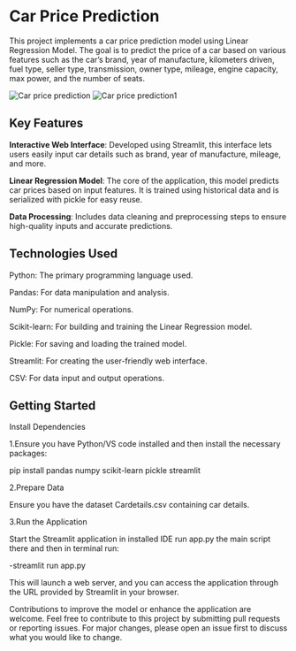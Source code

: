 # Car Price Prediction

This project implements a car price prediction model using Linear Regression Model. The goal is to predict the price of a car based on various features such as the car’s brand, year of manufacture, kilometers driven, fuel type, seller type, transmission, owner type, mileage, engine capacity, max power, and the number of seats.

![Car price prediction](https://github.com/user-attachments/assets/3e703780-2bc3-4acd-a39f-685b55e026e6)
![Car price prediction1](https://github.com/user-attachments/assets/c955e57e-eaa8-4c42-81b1-21deaa879b4c)


## Key Features
**Interactive Web Interface**: Developed using Streamlit, this interface lets users easily input car details such as brand, year of manufacture, mileage, and more.

**Linear Regression Model**: The core of the application, this model predicts car prices based on input features. It is trained using historical data and is serialized with pickle for easy reuse.

**Data Processing**: Includes data cleaning and preprocessing steps to ensure high-quality inputs and accurate predictions.

## Technologies Used

Python: The primary programming language used.

Pandas: For data manipulation and analysis.

NumPy: For numerical operations.

Scikit-learn: For building and training the Linear Regression model.


Pickle: For saving and loading the trained model.

Streamlit: For creating the user-friendly web interface.

CSV: For data input and output operations.

## Getting Started ##

Install Dependencies

1.Ensure you have Python/VS code installed and then install the necessary packages:



pip install pandas numpy scikit-learn pickle streamlit

2.Prepare Data

Ensure you have the dataset Cardetails.csv containing car details.

3.Run the Application

Start the Streamlit application in installed IDE run app.py the main script there and then in terminal run:

-streamlit run app.py

This will launch a web server, and you can access the application through the URL provided by Streamlit in your browser.


Contributions to improve the model or enhance the application are welcome. Feel free to contribute to this project by submitting pull requests or reporting issues. For major changes, please open an issue first to discuss what you would like to change.

































